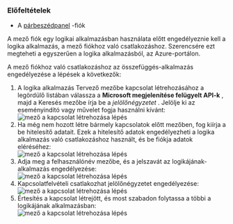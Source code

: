 ### <a name="prerequisites"></a>Előfeltételek

- A [párbeszédpanel](http://box.com) -fiók  


A mező fiók egy logikai alkalmazásban használata előtt engedélyeznie kell a logika alkalmazás, a mező fiókhoz való csatlakozáshoz. Szerencsére ezt megteheti a egyszerűen a logika alkalmazásból, az Azure-portálon.  

A mező fiókhoz való csatlakozáshoz az összefüggés-alkalmazás engedélyezése a lépések a következők:  
1. A logika alkalmazás Tervező mezőbe kapcsolat létrehozásához a legördülő listában válassza a **Microsoft megjelenítése felügyelt API-k** , majd a Keresés mezőbe írja be a *jelölőnégyzetet* . Jelölje ki az eseményindító vagy művelet fogja használni kívánt:  
![mező a kapcsolat létrehozása lépés](./media/connectors-create-api-box/box-1.png)  
2. Ha még nem hozott létre bármely kapcsolatok előtt mezőben, fog kiírja a be hitelesítő adatait. Ezek a hitelesítő adatok engedélyezheti a logika alkalmazás való csatlakozáshoz használt, és be fiókja adatok eléréséhez:  
![mező a kapcsolat létrehozása lépés](./media/connectors-create-api-box/box-2.png)  
3. Adja meg a felhasználónév mezőbe, és a jelszavát az logikájának-alkalmazás engedélyezése:  
 ![mező a kapcsolat létrehozása lépés](./media/connectors-create-api-box/box-3.png)  
4. Kapcsolatfelvételi csatlakozhat jelölőnégyzetet engedélyezése:  
![mező a kapcsolat létrehozása lépés](./media/connectors-create-api-box/box-4.png)  
5. Értesítés a kapcsolat létrejött, és most szabadon folytassa a többi a logikájának alkalmazásban:  
![mező a kapcsolat létrehozása lépés](./media/connectors-create-api-box/box-5.png)  
